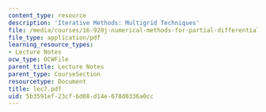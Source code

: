 ```yaml
---
content_type: resource
description: 'Iterative Methods: Multigrid Techniques'
file: /media/courses/16-920j-numerical-methods-for-partial-differential-equations-sma-5212-spring-2003/5b3591ef23cf6d08d14e678d0336a0cc_lec7.pdf
file_type: application/pdf
learning_resource_types:
- Lecture Notes
ocw_type: OCWFile
parent_title: Lecture Notes
parent_type: CourseSection
resourcetype: Document
title: lec7.pdf
uid: 5b3591ef-23cf-6d08-d14e-678d0336a0cc
---
```

